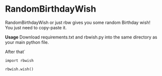 # RandomBirthdayWish
RandomBirthdayWish or just rbw gives you some random Birthday wish! You just need to copy-paste it.

**Usage**
Download requirements.txt and rbwish.py into the same directory as your main python file.

After that`

```
import rbwish

rbwish.wish()
```
